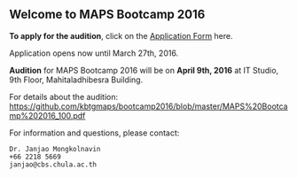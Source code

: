 ## Welcome to MAPS Bootcamp 2016

**To apply for the audition**, click on the [Application Form](http://www.goo.gl/forms/rzJWvTF5le) here.

Application opens now until March 27th, 2016.

**Audition** for MAPS Bootcamp 2016 will be on **April 9th, 2016** at IT Studio, 9th Floor, Mahitaladhibesra Building.




For details about the audition:
https://github.com/kbtgmaps/bootcamp2016/blob/master/MAPS%20Bootcamp%202016_100.pdf

For information and questions, please contact:

	Dr. Janjao Mongkolnavin
	+66 2218 5669
	janjao@cbs.chula.ac.th
